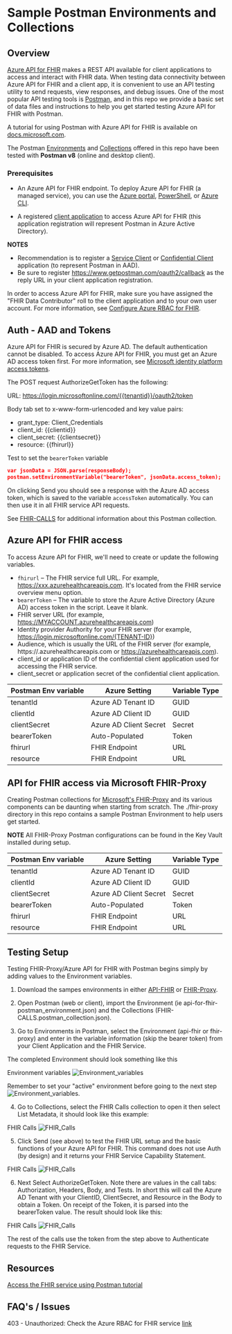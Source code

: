 # Sample Postman Environments and Collections 


## Overview 
[Azure API for FHIR](https://docs.microsoft.com/en-us/azure/healthcare-apis/azure-api-for-fhir/overview) makes a REST API available for client applications to access and interact with FHIR data. When testing data connectivity between Azure API for FHIR and a client app, it is convenient to use an API testing utility to send requests, view responses, and debug issues. One of the most popular API testing tools is [Postman](https://www.postman.com/), and in this repo we provide a basic set of data files and instructions to help you get started testing Azure API for FHIR with Postman.

A tutorial for using Postman with Azure API for FHIR is available on [docs.microsoft.com](https://docs.microsoft.com/en-us/azure/healthcare-apis/azure-api-for-fhir/access-fhir-postman-tutorial).

The Postman [Environments](https://learning.postman.com/docs/sending-requests/managing-environments/) and [Collections](https://learning.postman.com/docs/getting-started/creating-the-first-collection/#:~:text=Postman%20Collections%20are%20a%20group,particular%20request%20in%20your%20history.) offered in this repo have been tested with **Postman v8** (online and desktop client).


### Prerequisites
+ An Azure API for FHIR endpoint. To deploy Azure API for FHIR (a managed service), you can use the [Azure portal](https://docs.microsoft.com/en-us/azure/healthcare-apis/azure-api-for-fhir/fhir-paas-portal-quickstart), [PowerShell](https://docs.microsoft.com/en-us/azure/healthcare-apis/azure-api-for-fhir/fhir-paas-powershell-quickstart), or [Azure CLI](https://docs.microsoft.com/en-us/azure/healthcare-apis/azure-api-for-fhir/fhir-paas-cli-quickstart).

+ A registered [client application](https://docs.microsoft.com/en-us/azure/healthcare-apis/azure-api-for-fhir/register-confidential-azure-ad-client-app) to access Azure API for FHIR (this application registration will represent Postman in Azure Active Directory).

__NOTES__ 
- Recommendation is to register a [Service Client](https://docs.microsoft.com/en-us/azure/healthcare-apis/azure-api-for-fhir/register-service-azure-ad-client-app) or [Confidential Client](https://docs.microsoft.com/en-us/azure/healthcare-apis/azure-api-for-fhir/register-confidential-azure-ad-client-app) application (to represent Postman in AAD).
- Be sure to register https://www.getpostman.com/oauth2/callback as the reply URL in your client application registration.

In order to access Azure API for FHIR, make sure you have assigned the "FHIR Data Contributor" roll to the client application and to your own user account. For more information, see [Configure Azure RBAC for FHIR](https://docs.microsoft.com/en-us/azure/healthcare-apis/azure-api-for-fhir/configure-azure-rbac).


## Auth - AAD and Tokens 
Azure API for FHIR is secured by Azure AD. The default authentication cannot be disabled. To access Azure API for FHIR, you must get an Azure AD access token first. For more information, see [Microsoft identity platform access tokens](https://docs.microsoft.com/en-us/azure/active-directory/develop/access-tokens).

The POST request AuthorizeGetToken has the following:

URL: https://login.microsoftonline.com/{{tenantid}}/oauth2/token

Body tab set to x-www-form-urlencoded and key value pairs:
- grant_type: Client_Credentials
- client_id: {{clientid}}
- client_secret: {{clientsecret}}
- resource: {{fhirurl}}

Test to set the ```bearerToken``` variable
```json
var jsonData = JSON.parse(responseBody);
postman.setEnvironmentVariable("bearerToken", jsonData.access_token);
```
On clicking Send you should see a response with the Azure AD access token, which is saved to the variable ```accessToken``` automatically. You can then use it in all FHIR service API requests.

See [FHIR-CALLS](./docs/fhirCalls.md) for additional information about this Postman collection. 

 
## Azure API for FHIR access
To access Azure API for FHIR, we'll need to create or update the following variables.

- ```fhirurl``` – The FHIR service full URL. For example, https://xxx.azurehealthcareapis.com. It's located from the FHIR service overview menu option.
- ```bearerToken``` – The variable to store the Azure Active Directory (Azure AD) access token in the script. Leave it blank.
- FHIR server URL (for example, https://MYACCOUNT.azurehealthcareapis.com)
- Identity provider Authority for your FHIR server (for example, https://login.microsoftonline.com/{TENANT-ID})
- Audience, which is usually the URL of the FHIR server (for example, https://<FHIR-SERVER-NAME>.azurehealthcareapis.com or https://azurehealthcareapis.com).
- client_id or application ID of the confidential client application used for accessing the FHIR service.
- client_secret or application secret of the confidential client application.

Postman Env variable | Azure Setting          | Variable Type 
---------------------|------------------------|--------------
tenantId             | Azure AD Tenant ID     | GUID 
clientId             | Azure AD Client ID     | GUID
clientSecret         | Azure AD Client Secret | Secret 
bearerToken          | Auto-Populated         | Token
fhirurl              | FHIR Endpoint          | URL
resource             | FHIR Endpoint          | URL


## API for FHIR access via Microsoft FHIR-Proxy 
Creating Postman collections for [Microsoft's FHIR-Proxy](https://github.com/microsoft/fhir-proxy) and its various components can be daunting when starting from scratch. The ./fhir-proxy directory in this repo contains a sample Postman Environment to help users get started. 

__NOTE__ All FHIR-Proxy Postman configurations can be found in the Key Vault installed during setup. 

Postman Env variable | Azure Setting          | Variable Type 
---------------------|------------------------|--------------
tenantId             | Azure AD Tenant ID     | GUID 
clientId             | Azure AD Client ID     | GUID
clientSecret         | Azure AD Client Secret | Secret 
bearerToken          | Auto-Populated         | Token
fhirurl              | FHIR Endpoint          | URL
resource             | FHIR Endpoint          | URL


## Testing Setup 
Testing FHIR-Proxy/Azure API for FHIR with Postman begins simply by adding values to the Environment variables.

1) Download the sampes environments in either [API-FHIR](https://github.com/daemel/fhir-postman/tree/main/api-for-fhir) or [FHIR-Proxy](https://github.com/daemel/fhir-postman/tree/main/fhir-proxy).   

2) Open Postman (web or client), import the Environment (ie api-for-fhir-postman_environment.json) and the Collections (FHIR-CALLS.postman_collection.json).

3) Go to Environments in Postman, select the Environment (api-fhir or fhir-proxy) and enter in the variable information (skip the bearer token) from your Client Application and the FHIR Service.

The completed Environment should look something like this

Environment variables ![Environment_variables](./docs/images/environment_variables_example.png)

Remember to set your "active" environment before going to the next step ![Environment_variables](./docs/images/environment_selection.png).

4) Go to Collections, select the FHIR Calls collection to open it then select List Metadata, it should look like this example: 

FHIR Calls ![FHIR_Calls](./docs/images/fhir-calls01.png)

5) Click Send (see above) to test the FHIR URL setup and the basic functions of your Azure API for FHIR. This command does not use Auth (by design) and it returns your FHIR Service Capability Statement. 

FHIR Calls ![FHIR_Calls](./docs/images/fhir-calls_metadata.png)

6) Next Select AuthorizeGetToken. Note there are values in the call tabs: Authorization, Headers, Body, and Tests. In short this will call the Azure AD Tenant with your ClientID, ClientSecret, and Resource in the Body to obtain a Token.  On receipt of the Token, it is parsed into the bearerToken value. The result should look like this: 

FHIR Calls ![FHIR_Calls](./docs/images/fhir-calls_token.png)

The rest of the calls use the token from the step above to Authenticate requests to the FHIR Service.  

## Resources 

[Access the FHIR service using Postman tutorial](https://docs.microsoft.com/en-us/azure/healthcare-apis/use-postman)

 
## FAQ's / Issues 

403 - Unauthorized:  Check the Azure RBAC for FHIR service [link](https://docs.microsoft.com/en-us/azure/healthcare-apis/fhir/configure-azure-rbac-for-fhir)

  

